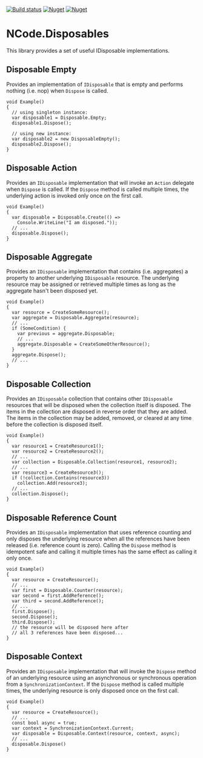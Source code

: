 [![Build status](https://img.shields.io/teamcity/https/teamcity.bixbots.com/s/NCodeDisposables_Build.svg?label=TeamCity)](https://teamcity.bixbots.com/viewType.html?buildTypeId=NCodeDisposables_Build&guest=1)
[![Nuget](https://img.shields.io/nuget/dt/NCode.Disposables.svg)](https://www.nuget.org/packages/NCode.Disposables/)
[![Nuget](https://img.shields.io/nuget/v/NCode.Disposables.svg)](https://www.nuget.org/packages/NCode.Disposables/)

# NCode.Disposables
This library provides a set of useful IDisposable implementations.

## Disposable Empty
Provides an implementation of `IDisposable` that is empty and performs nothing (i.e. nop) when `Dispose` is called.

```
void Example()
{
  // using singleton instance:
  var disposable1 = Disposable.Empty;
  disposable1.Dispose();

  // using new instance:
  var disposable2 = new DisposableEmpty();
  disposable2.Dispose();
}
```

## Disposable Action
Provides an `IDisposable` implementation that will invoke an `Action` delegate when `Dispose` is called. If the `Dispose` method is called multiple times, the underlying action is invoked only once on the first call.

```
void Example()
{
  var disposable = Disposable.Create(() =>
    Console.WriteLine("I am disposed."));
  // ...
  disposable.Dispose();
}
```

## Disposable Aggregate
Provides an `IDisposable` implementation that contains (i.e. aggregates) a property to another underlying `IDisposable` resource. The underlying resource may be assigned or retrieved multiple times as long as the aggregate hasn't been disposed yet.

```
void Example()
{
  var resource = CreateSomeResource();
  var aggregate = Disposable.Aggregate(resource);
  // ...
  if (SomeCondition) {
    var previous = aggregate.Disposable;
    // ...
    aggregate.Disposable = CreateSomeOtherResource();
  }
  aggregate.Dispose();
  // ...
}
```

## Disposable Collection
Provides an `IDisposable` collection that contains other `IDisposable` resources that will be disposed when the collection itself is disposed. The items in the collection are disposed in reverse order that they are added. The items in the collection may be added, removed, or cleared at any time before the collection is disposed itself.

```
void Example()
{
  var resource1 = CreateResource1();
  var resource2 = CreateResource2();
  // ...
  var collection = Disposable.Collection(resource1, resource2);
  // ...
  var resource3 = CreateResource3();
  if (!collection.Contains(resource3))
    collection.Add(resource3);
  // ...
  collection.Dispose();
}
```

## Disposable Reference Count
Provides an `IDisposable` implementation that uses reference counting and only disposes the underlying resource when all the references have been released (i.e. reference count is zero). Calling the `Dispose` method is idempotent safe and calling it multiple times has the same effect as calling it only once.

```
void Example()
{
  var resource = CreateResource();
  // ...
  var first = Disposable.Counter(resource);
  var second = first.AddReference();
  var third = second.AddReference();
  // ...
  first.Dispose();
  second.Dispose();
  third.Dispose();
  // the resource will be disposed here after
  // all 3 references have been disposed...
}
```

## Disposable Context
Provides an `IDisposable` implementation that will invoke the `Dispose` method of an underlying resource using an asynchronous or synchronous operation from a `SynchronizationContext`. If the `Dispose` method is called multiple times, the underlying resource is only disposed once on the first call.

```
void Example()
{
  var resource = CreateResource();
  // ...
  const bool async = true;
  var context = SynchronizationContext.Current;
  var disposable = Disposable.Context(resource, context, async);
  // ...
  disposable.Dispose()
}
```
